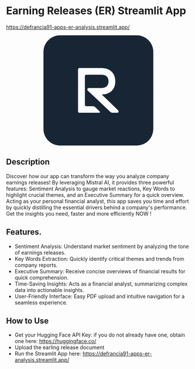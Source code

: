 # Earning Releases (ER) Streamlit App

https://defrancia91-apps-er-analysis.streamlit.app/

<p align="center">
  <img src="logo2.png" alt="ER logo" width="300" style="border-radius: 45px;"/>
</p>

## Description

Discover how our app can transform the way you analyze company earnings releases! 
By leveraging Mistral AI, it provides three powerful features: Sentiment Analysis to gauge market reactions, Key Words to highlight crucial themes, and an Executive Summary for a quick overview. 
Acting as your personal financial analyst, this app saves you time and effort by quickly distilling the essential drivers behind a company's performance. 
Get the insights you need, faster and more efficiently NOW !


## Features.
- Sentiment Analysis: Understand market sentiment by analyzing the tone of earnings releases.
- Key Words Extraction: Quickly identify critical themes and trends from company reports.
- Executive Summary: Receive concise overviews of financial results for quick comprehension.
- Time-Saving Insights: Acts as a financial analyst, summarizing complex data into actionable insights.
- User-Friendly Interface: Easy PDF upload and intuitive navigation for a seamless experience.

## How to Use
- Get your Hugging Face API Key: if you do not already have one, obtain one here: https://huggingface.co/
- Upload the earling release document
- Run the Streamlit App here: https://defrancia91-apps-er-analysis.streamlit.app/

